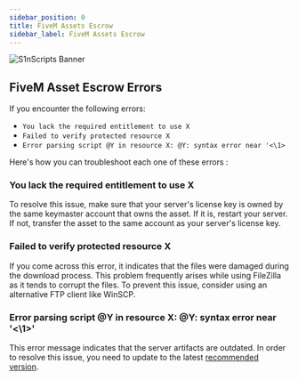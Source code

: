 ```yaml
---
sidebar_position: 0
title: FiveM Assets Escrow
sidebar_label: FiveM Assets Escrow
---
```

![S1nScripts Banner](https://media.discordapp.net/attachments/791405808587636806/1095223445161246810/45r-01.png?width=1439&height=399)

## FiveM Asset Escrow Errors

If you encounter the following errors:

- `You lack the required entitlement to use X`
- `Failed to verify protected resource X`
- `Error parsing script @Y in resource X: @Y: syntax error near '<\‎1>`

Here's how you can troubleshoot each one of these errors :

### You lack the required entitlement to use X

To resolve this issue, make sure that your server's license key is owned by the same keymaster account that owns the asset. If it is, restart your server. If not, transfer the asset to the same account as your server's license key.

### Failed to verify protected resource X

If you come across this error, it indicates that the files were damaged during the download process. This problem frequently arises while using FileZilla as it tends to corrupt the files. To prevent this issue, consider using an alternative FTP client like WinSCP.

### Error parsing script @Y in resource X: @Y: syntax error near '<\‎1>'

This error message indicates that the server artifacts are outdated. In order to resolve this issue, you need to update to the latest <a href="https://runtime.fivem.net/artifacts/fivem/build_server_windows/master">recommended version</a>.